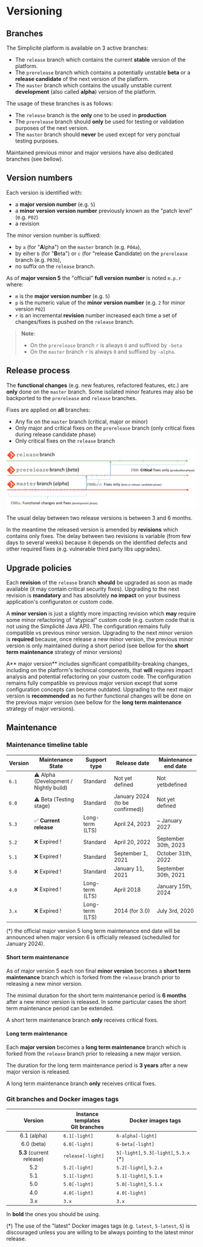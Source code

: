 Versioning
===========

<h2 id="branches">Branches</h2>

The Simplicité platform is available on 3 active branches:

- The `release` branch which contains the current **stable** version of the platform.
- The `prerelease` branch which contains a potentially unstable **beta** or a **release candidate** of the next version of the platform.
- The `master` branch which contains the usually unstable current **development** (also called **alpha**) version of the platform.

The usage of these branches is as follows:

- The `release` branch is the **only** one to be used in **production**
- The `prerelease` branch should **only** be used for testing or validation purposes of the next version.
- The `master` branch should **never** be used except for very ponctual testing purposes.

Maintained previous minor and major versions have also dedicated branches (see bellow).

<h2 id="versions">Version numbers</h2>

Each version is identified with:

- a **major version number** (e.g. `5`)
- a **minor version version number** previously known as the "patch level" (e.g. `P02`)
- a revision

The minor version number is suffixed:

- by `a` (for "**A**lpha") on the `master` branch (e.g. `P04a`),
- by eiher `b` (for "**B**eta") or `c` (for "release **C**andidate) on the `prerelease` branch (e.g. `P03b`),
- no suffix on the `release` branch.

As of **major version 5** the "official" **full version number** is noted `m.p.r` where:

- `m` is the **major version number** (e.g. `5`)
- `p` is the numeric value of the **minor version number** (e.g. `2` for minor version `P02`)
- `r` is an incremental **revision** number increased each time a set of changes/fixes is pushed on the `release` branch.

> **Note**:
>
> - On the `prerelease` branch `r` is always `0` and suffixed by `-beta`
> - On the `master` branch `r` is always `0` and suffixed by `-alpha`.

<h2 id="releaseprocess">Release process</h2>

The **functional changes** (e.g. new features, refactored features, etc.) are **only** done on the `master` branch.
Some isolated minor features may also be backported to the `prerelease` and `release` branches.

Fixes are applied on **all** branches:

- Any fix on the `master` branch (critical, major or minor)
- Only major and critical fixes on the `prerelease` branch (only critical fixes during release candidate phase)
- Only critical fixes on the `release` branch

![](versions.png)

The usual delay between two release versions is between 3 and 6 months.

In the meantime the released version is amended by **revisions** which contains only fixes.
The delay between two revisions is variable (from few days to several weeks) because it depends on the identified defects
and other required fixes (e.g. vulnerable third party libs upgrades).

<h2 id="upgradepolicies">Upgrade policies</h2>

Each **revision** of the `release` branch **should** be upgraded as soon as made available (it may contain critical security fixes).
Upgrading to the next revision is **mandatory** and has absolutely **no impact** on your business application's configuraton or custom code.

A **minor version** is just a slightly more impacting revision which **may** require some minor refactoring of "atypical" custom code (e.g. custom code that is not using the Simplicité Java API).
The configuration remains fully compatible vs previous minor version.
Upgrading to the next minor version is **required** because, once release a new minor version, the previous minor version is only maintained during a short period
(see bellow for the **short term maintenance** strategy of minor versions)

A** major version** includes significant compatibility-breaking changes, including on the platform's technical components, that **will** requires impact analysis and potential refactoring on your custom code.
The configuration remains fully compatible vs previous major version except that some configuration concepts can become outdated.
Upgrading to the next major version is **recommended** as no further functional changes will be done on the previous major version
(see bellow for the **long term maintenance** strategy of major versions).

## Maintenance

### Maintenance timeline table

| Version | Maintenance State                      | Support type    | Release date      | Maintenance end date |
|---------|----------------------------------------|-----------------|-------------------|----------------------|
| `6.1`   | ⚠️ Alpha (Development / Nightly build) | Standard        | Not yet defined   | Not yetbdefined      |
| `6.0`   | ⚠️ Beta (Testing stage)                | Standard        | January 2024 (to be confirmed)) | Not yet defined |
| `5.3`   | ✅ **Current release**                 | Long-term (LTS) | April 24, 2023    | ~ January 2027       |
| `5.2`   | ❌ Expired !                           | Standard        | April 20, 2022    | September 30th, 2023 |
| `5.1`   | ❌ Expired !                           | Standard        | September 1, 2021 | October 31th, 2022   |
| `5.0`   | ❌ Expired !                           | Standard        | January 11, 2021  | September 30th, 2021 |
| `4.0`   | ❌ Expired !                           | Long-term (LTS) | April 2018        | January 15th, 2024   |
| `3.x`   | ❌ Expired !                           | Long-term (LTS) | 2014 (for 3.0)    | July 3rd, 2020       |

(*) the official major version 5 long term maintenance end date will be announced when major version 6 is officially released (schedulled for January 2024).

#### Short term maintenance

As of major version 5 each non final **minor version** becomes a **short term maintenance** branch which is forked from the `release` branch prior to releasing a new minor version.

The minimal duration for the short term maintenance period is **6 months** after a new minor version is released.
In some particular cases the short term maintenance period can be extended.

A short term maintenance branch **only** receives critical fixes.

#### Long term maintenance

Each **major version** becomes a **long term maintenance** branch which is forked from the `release` branch prior to releasing a new major version.

The duration for the long term maintenance period is **3 years** after a new major version is released.

A long term maintenance branch **only** receives critical fixes.

### Git branches and Docker images tags

| Version                   | Instance templates<br/>Git branches | Docker images tags                      |
|:-------------------------:|-------------------------------------|-----------------------------------------|
| 6.1 (alpha)               | `6.1[-light]`                       | `6-alpha[-light]`                       |
| 6.0 (beta)                | `6.0[-light]`                       | `6-beta[-light]`                        |
| **5.3** (current release) | `release[-light]`                   | `5[-light]`, `5.3[-light]`, `5.3.x` (*) |
| 5.2                       | `5.2[-light]`                       | `5.2[-light]`, `5.2.x`                  |
| 5.1                       | `5.1[-light]`                       | `5.1[-light]`, `5.1.x`                  |
| 5.0                       | `5.0[-light]`                       | `5.0[-light]`, `5.1.x`                  |
| 4.0                       | `4.0[-light]`                       | `4.0[-light]`                           |
| 3.x                       | `3.x`                               | `3.x`                                   |


In **bold** the ones you should be using.

(*) The use of the "latest" Docker images tags (e.g. `latest`, `5-latest`, `5`) is discouraged unless you are willing to be always pointing to the latest minor release.